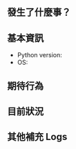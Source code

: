 
## 發生了什麼事？
<!-- Delete this section before the submit -->


## 基本資訊

* Python version:
* OS:

## 期待行為
<!-- Tell us what should happen -->

## 目前狀況
<!-- Tell us what happens instead of the expected behavior -->


## 其他補充 Logs
<!-- Provide logs if possible -->
